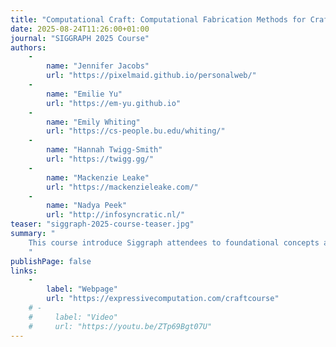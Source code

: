 ```yaml
---
title: "Computational Craft: Computational Fabrication Methods for Craft Production"
date: 2025-08-24T11:26:00+01:00
journal: "SIGGRAPH 2025 Course"
authors:
    - 
        name: "Jennifer Jacobs"
        url: "https://pixelmaid.github.io/personalweb/"
    - 
        name: "Emilie Yu"
        url: "https://em-yu.github.io"
    - 
        name: "Emily Whiting"
        url: "https://cs-people.bu.edu/whiting/"
    - 
        name: "Hannah Twigg-Smith"
        url: "https://twigg.gg/"
    - 
        name: "Mackenzie Leake"
        url: "https://mackenzieleake.com/"
    - 
        name: "Nadya Peek"
        url: "http://infosyncratic.nl/"
teaser: "siggraph-2025-course-teaser.jpg"
summary: "
    This course introduce Siggraph attendees to foundational concepts and methods in applying computational design and digital fabrication techniques to craft production. We covered methods from ceramics and textiles production, highlighting our own research and other work in these fields, and pointing out future opportunities for graphics researchers to do work on computational craft. 
    "
publishPage: false
links:
    -
        label: "Webpage"
        url: "https://expressivecomputation.com/craftcourse"
    # -
    #     label: "Video"
    #     url: "https://youtu.be/ZTp69Bgt07U"
---
```

